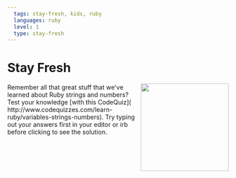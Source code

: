 ```yaml
---
  tags: stay-fresh, kids, ruby
  languages: ruby
  level: 1
  type: stay-fresh
---
```


# Stay Fresh
<img src="https://s3.amazonaws.com/after-school-assets/strings.jpg" align="right" width="200">
Remember all that great stuff that we've learned about Ruby strings and numbers? Test your knowledge [with this CodeQuiz](
http://www.codequizzes.com/learn-ruby/variables-strings-numbers). Try typing out your answers first in your editor or irb before clicking to see the solution.
